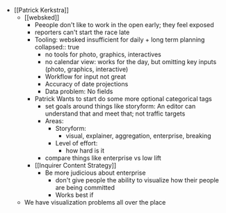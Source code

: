 - [[Patrick Kerkstra]]
	- [[websked]]
		- Peeople don't like to work in the open early; they feel exposed
		- reporters can't start the race late
		- Tooling: websked insufficient for daily + long term planning
		  collapsed:: true
			- no tools for photo, graphics, interactives
			- no calendar view: works for the day, but omitting key inputs (photo, graphics, interactive)
			- Workflow for input not great
			- Accuracy of date projections
			- Data problem: No fields
		- Patrick Wants to start do some more optional categorical tags
			- set goals around things like storyform: An editor can understand that and meet that; not traffic targets
			- Areas:
				- Storyform:
					- visual, explainer, aggregation, enterprise, breaking
				- Level of effort:
					- how hard is it
			- compare things like enterprise vs low lift
		- [[Inquirer Content Strategy]]
			- Be more judicious about enterprise
				- don't give people the ability to visualize how their people are being committed
				- Works best if
	- We have visualization problems all over the place